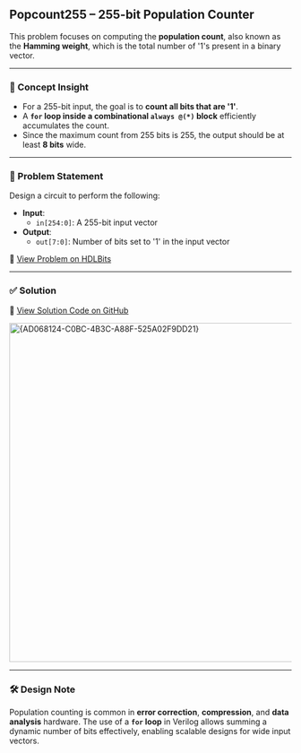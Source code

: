 ## Popcount255 – 255-bit Population Counter

This problem focuses on computing the **population count**, also known as the **Hamming weight**, which is the total number of '1's present in a binary vector.

---

### 🧠 Concept Insight  
- For a 255-bit input, the goal is to **count all bits that are '1'**.
- A **`for` loop inside a combinational `always @(*)` block** efficiently accumulates the count.
- Since the maximum count from 255 bits is 255, the output should be at least **8 bits** wide.

---

### 📘 Problem Statement  
Design a circuit to perform the following:

- **Input**:  
  - `in[254:0]`: A 255-bit input vector  
- **Output**:  
  - `out[7:0]`: Number of bits set to '1' in the input vector

🔗 [View Problem on HDLBits](https://hdlbits.01xz.net/wiki/Popcount255)

---

### ✅ Solution  
📄 [View Solution Code on GitHub](https://github.com/EswarAdithya011/HDLBits/blob/main/Problem%20Sets/2.%20Verilog%20Language/2.4%20Vector/2.4.2%20Popcount255/Popcount255.v)

<img width="605" alt="{AD068124-C0BC-4B3C-A88F-525A02F9DD21}" src="https://github.com/user-attachments/assets/1e218d01-62ff-4a76-b134-491d0fdc3548" />

---

### 🛠 Design Note  
Population counting is common in **error correction**, **compression**, and **data analysis** hardware. The use of a **`for` loop** in Verilog allows summing a dynamic number of bits effectively, enabling scalable designs for wide input vectors.

